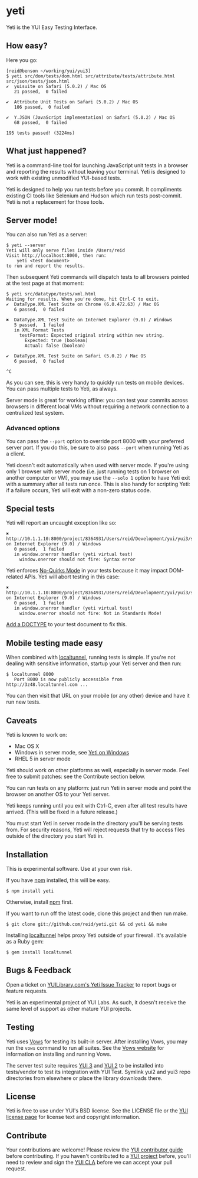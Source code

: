 yeti
====

Yeti is the YUI Easy Testing Interface.

How easy?
--------

Here you go:

    [reid@benson ~/working/yui/yui3]
    $ yeti src/dom/tests/dom.html src/attribute/tests/attribute.html src/json/tests/json.html
    ✔  yuisuite on Safari (5.0.2) / Mac OS
       21 passed,  0 failed

    ✔  Attribute Unit Tests on Safari (5.0.2) / Mac OS
       106 passed,  0 failed

    ✔  Y.JSON (JavaScript implementation) on Safari (5.0.2) / Mac OS
       68 passed,  0 failed

    195 tests passed! (3224ms)

What just happened?
-------------------

Yeti is a command-line tool for launching JavaScript unit tests in a browser and reporting the results without leaving your terminal. Yeti is designed to work with existing unmodified YUI-based tests.

Yeti is designed to help you run tests before you commit. It compliments existing CI tools like Selenium and Hudson which run tests post-commit. Yeti is not a replacement for those tools.

Server mode!
------------

You can also run Yeti as a server:

    $ yeti --server
    Yeti will only serve files inside /Users/reid
    Visit http://localhost:8000, then run:
        yeti <test document>
    to run and report the results.

Then subsequent Yeti commands will dispatch tests to all browsers pointed at the test page at that moment:

    $ yeti src/datatype/tests/xml.html
    Waiting for results. When you're done, hit Ctrl-C to exit.
    ✔  DataType.XML Test Suite on Chrome (6.0.472.63) / Mac OS
       6 passed,  0 failed

    ✖  DataType.XML Test Suite on Internet Explorer (9.0) / Windows
       5 passed,  1 failed
       in XML Format Tests
         testFormat: Expected original string within new string.
           Expected: true (boolean)
           Actual: false (boolean)

    ✔  DataType.XML Test Suite on Safari (5.0.2) / Mac OS
       6 passed,  0 failed

    ^C

As you can see, this is very handy to quickly run tests on mobile devices. You can pass multiple tests to Yeti, as always.

Server mode is great for working offline: you can test your commits across browsers in different local VMs without requiring a network connection to a centralized test system.

### Advanced options

You can pass the `--port` option to override port 8000 with your preferred server port. If you do this, be sure to also pass `--port` when running Yeti as a client.

Yeti doesn't exit automatically when used with server mode. If you're using only 1 browser with server mode (i.e. just running tests on 1 browser on another computer or VM), you may use the `--solo 1` option to have Yeti exit with a summary after all tests run once. This is also handy for scripting Yeti: if a failure occurs, Yeti will exit with a non-zero status code.

Special tests
-------------

Yeti will report an uncaught exception like so:

    ✖  http://10.1.1.10:8000/project/8364931/Users/reid/Development/yui/yui3/src/jsonp/tests/jsonp.html on Internet Explorer (9.0) / Windows
       0 passed,  1 failed
       in window.onerror handler (yeti virtual test)
         window.onerror should not fire: Syntax error

Yeti enforces [No-Quirks Mode][] in your tests because it may impact DOM-related APIs. Yeti will abort testing in this case:

    ✖  http://10.1.1.10:8000/project/8364931/Users/reid/Development/yui/yui3/src/test/tests/mock.html on Internet Explorer (9.0) / Windows
       0 passed,  1 failed
       in window.onerror handler (yeti virtual test)
         window.onerror should not fire: Not in Standards Mode!

[Add a DOCTYPE][doctype] to your test document to fix this.

Mobile testing made easy
------------------------

When combined with [localtunnel][], running tests is simple. If you're not dealing with sensitive information, startup your Yeti server and then run:

    $ localtunnel 8000
       Port 8000 is now publicly accessible from http://3z48.localtunnel.com ...

You can then visit that URL on your mobile (or any other) device and have it run new tests.

Caveats
-------

Yeti is known to work on:

 - Mac OS X
 - Windows in server mode, see [Yeti on Windows][win]
 - RHEL 5 in server mode

Yeti should work on other platforms as well, especially in server mode. Feel free to submit patches: see the Contribute section below.

You can run tests on any platform: just run Yeti in server mode and point the browser on another OS to your Yeti server.

Yeti keeps running until you exit with Ctrl-C, even after all test results have arrived. (This will be fixed in a future release.)

You must start Yeti in server mode in the directory you'll be serving tests from. For security reasons, Yeti will reject requests that try to access files outside of the directory you start Yeti in.

Installation
------------

This is experimental software. Use at your own risk.

If you have [npm][] installed, this will be easy.

    $ npm install yeti

Otherwise, install [npm][] first.

If you want to run off the latest code, clone this project and then run make.

    $ git clone git://github.com/reid/yeti.git && cd yeti && make

Installing [localtunnel][] helps proxy Yeti outside of your firewall. It's available as a Ruby gem:

    $ gem install localtunnel

Bugs & Feedback
---------------

Open a ticket on [YUILibrary.com's Yeti Issue Tracker][issues] to report bugs or feature requests.

Yeti is an experimental project of YUI Labs. As such, it doesn't receive the same level of support as other mature YUI projects.

Testing
-------

Yeti uses [Vows][] for testing its built-in server. After installing Vows, you may run the `vows` command to run all suites. See the [Vows website][Vows] for information on installing and running Vows.

The server test suite requires [YUI 3][yui3] and [YUI 2][yui2] to be installed into tests/vendor to test its integration with YUI Test. Symlink yui2 and yui3 repo directories from elsewhere or place the library downloads there.

License
-------

Yeti is free to use under YUI's BSD license. See the LICENSE file or the [YUI license page][license] for license text and copyright information.

Contribute
----------

Your contributions are welcome! Please review the [YUI contributor guide][CLA] before contributing. If you haven't contributed to a [YUI project][YUI] before, you'll need to review and sign the [YUI CLA][CLA] before we can accept your pull request.

  [jspec]: http://github.com/visionmedia/jspec
  [yui3]: http://github.com/yui/yui3
  [yui2]: http://github.com/yui/yui2
  [localtunnel]: http://localtunnel.com/
  [homebrew]: http://github.com/mxcl/homebrew
  [node]: http://nodejs.org/
  [npm]: http://npmjs.org/
  [win]: https://github.com/reid/yeti/wiki/Yeti-on-Windows
  [issues]: http://yuilibrary.com/projects/yeti/newticket
  [Vows]: http://vowsjs.org/
  [license]: http://yuilibrary.com/license/
  [CLA]: http://yuilibrary.com/contribute/cla/
  [YUI]: http://yuilibrary.com/
  [doctype]: http://www.whatwg.org/specs/web-apps/current-work/multipage/syntax.html#the-doctype
  [No-Quirks Mode]: http://www.whatwg.org/specs/web-apps/current-work/multipage/dom.html#no-quirks-mode
